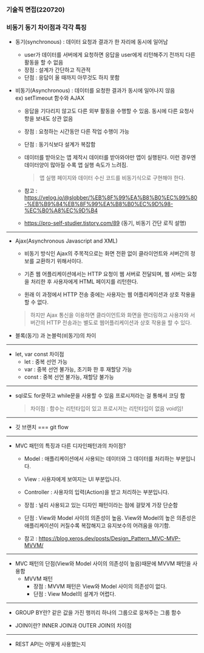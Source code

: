 ### 기술직 면접(220720)


### 비동기 동기 차이점과 각각 특징 
- 동기(synchronous) : 데이터 요청과 결과가 한 자리에 동시에 일어남
    - user가 데이터를 서버에게 요청하면 응답을 user에게 리턴해주기 전까지 다른 활동을 할 수 없음
    - 장점 : 설계가 간단하고 직관적
    - 단점 : 응답이 올 때까지 아무것도 하지 못함


- 비동기(Asynchronous) : 데이터를 요청한 결과가 동시에 일어나지 않음  
    ex) setTimeout 함수와 AJAX
    - 응답을 기다리지 않고도 다른 외부 활동을 수행할 수 있음. 동시에 다른 요청사항을 보내도 상관 없음
    - 장점 : 요청하는 시간동안 다른 작업 수행이 가능
    - 단점 : 동기식보다 설계가 복잡함

    - 데이터를 받아오는 앱 제작시 데이터를 받아와야만 앱이 실행된다. 이런 경우엔 데이터양이 많아질 수록 앱 실행 속도가 느려짐.
        > 앱 실행 페이지와 데이터 수신 코드를 비동기식으로 구현해야 한다.

    - 참고 : https://velog.io/@slobber/%EB%8F%99%EA%B8%B0%EC%99%80-%EB%B9%84%EB%8F%99%EA%B8%B0%EC%9D%98-%EC%B0%A8%EC%9D%B4
    - https://pro-self-studier.tistory.com/89 (동기, 비동기 간단 로직 설명)
---

- Ajax(Asynchronous Javascript and XML) 
    - 비동기 방식인 Ajax의 주목적으로는 화면 전환 없이 클라이언트와 서버간의 정보를 교환하기 위해서이다.

    - 기존 웹 어플리케이션에서는 HTTP 요청이 웹 서버로 전달되며, 웹 서버는 요청을 처리한 후 사용자에게 HTML 페이지를 리턴한다.

    - 원래 이 과정에서 HTTP 전송 중에는 사용자는 웹 어플리케이션과 상호 작용을 할 수 없다.

    > 하지만 Ajax 통신을 이용하면 클라이언트와 화면을 랜더링하고 사용자와 서버간의 HTTP 전송과는 별도로 웹어플리케이션과 상호 작용을 할 수 있다.


- 블록(동기) 과 논블럭(비동기)의 차이

---

- let, var const 차이점 
    - let : 중복 선언 가능
    - var : 중복 선언 불가능, 초기화 한 후 재할당 가능
    - const : 중복 선언 불가능, 재할당 불가능
---

- sql로도 for문하고 while문을 사용할 수 있음 프로시저라는 걸 통해서 코딩 함
    >차이점 : 함수는 리턴타입이 있고 프로시저는 리턴타입이 없음 void임! 
---
- 깃 브랜치 === git flow

---
- MVC 패턴의 특징과 다른 디자인패턴과의 차이점?
    - Model : 애플리케이션에서 사용되는 데이터와 그 데이터를 처리하는 부분입니다.
    - View : 사용자에게 보여지는 UI 부분입니다.
    - Controller : 사용자의 입력(Action)을 받고 처리하는 부분입니다.

    - 장점 : 널리 사용되고 있는 디자인 패턴이라는 점에 걸맞게 가장 단순함
    - 단점 : View와 Model 사이의 의존성이 높음. View와 Model의 높은 의존성은 애플리케이션이 커질수록 복잡해지고 유지보수의 어려움을 야기함.


    - 참고 : https://blog.xeros.dev/posts/Design_Pattern_MVC-MVP-MVVM/

---


- MVC 패턴의 단점(View와 Model 사이의 의존성이 높음)때문에 MVVM 패턴을 사용함 
    - MVVM 패턴
        - 장점 : MVVM 패턴은 View와 Model 사이의 의존성이 없다.
        - 단점 :  View Model의 설계가 어렵다.

---
- GROUP BY란? 같은 값을 가진 행끼리 하나의 그룹으로 뭉쳐주는 그룹 함수

- JOIN이란? INNER JOIN과 OUTER JOIN의 차이점

---

- REST API는 어떻게 사용했는지



